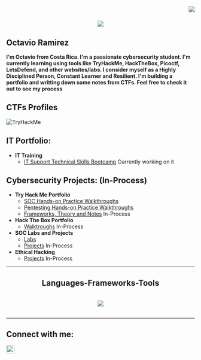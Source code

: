 <!--Not created by me, adjusted and edited by me-->
<img align="right" src="https://visitor-badge.laobi.icu/badge?page_id=kicknsnare.kicknsnare" />

<h1 align="center">
    <img src="https://readme-typing-svg.herokuapp.com/?font=Righteous&size=35&center=true&vCenter=true&width=500&height=70&duration=4000&lines=Hi+There!+👋;+I'm+Octavio+Ramirez;+Also+kicknsnare🐤;" />
</h1>

<h2>Octavio Ramirez</h2>
<b>I'm Octavio from Costa Rica. I'm a passionate cybersecurity student. I'm currently learning using tools like TryHackMe, HackTheBox, Picoctf, LetsDefend, and other websites/labs. I consider myself as a Highly Disciplined Person, Constant Learner and Resilient. I'm building a portfolio and writting down some notes from CTFs. Feel free to check it out to see my process</b>


    
<h2>CTFs Profiles</h2>
</div>
<!-- TryHackMe-->
<div align="left">
    <img src="https://tryhackme-badges.s3.amazonaws.com/kickNsnare.png" alt="TryHackMe">
    
</div>

<h2> IT Portfolio:</h2>

- <b>IT Training</b>
  - [IT Support Technical Skills Bootcamp](https://github.com/kicknsnare/IT-Portfolio-GitBook) Currently working on it

<h2> Cybersecurity Projects: (In-Process)</h2>

- <b>Try Hack Me Portfolio</b>
  - [SOC Hands-on Practice Walkthroughs](https://github.com/kicknsnare/Gitbook)
  - [Pentesting Hands-on Practice Walkthroughs](https://github.com/kicknsnare/Pentesting-Portfolio-GitBook)
  - [Frameworks, Theory and Notes](<!--URL-->) In-Process
- <b>Hack The Box Portfolio</b>
  - [Walktroughs](<!--URL-->) In-Process
- <b>SOC Labs and Projects</b>
  - [Labs](https://github.com/kicknsnare/SOC-LABS-Gitbook)
  - [Projects](<!--URL-->) In-Process
- <b>Ethical Hacking</b>
  - [Projects](<!--URL-->) In-Process



 <hr/>
 
<h2 align="center"> Languages-Frameworks-Tools </h2>
<br/>
<div align="center">
    <img src="https://skillicons.dev/icons?i=python,bash,linux,mysql,powershell,vim,atom,tensorflow" />
    
</div>

<br/>
<hr/>



<h2> Connect with me:</h2>

[<img align="left" alt="JoshMadakor | LinkedIn" width="22px" src="https://cdn.jsdelivr.net/npm/simple-icons@v3/icons/linkedin.svg" />][linkedin]

[linkedin]: https://www.linkedin.com/in/octavio-ramirez-ureña-6a5276292/

